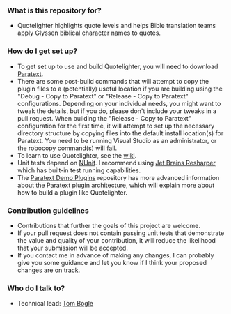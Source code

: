 ### What is this repository for? ###

* Quotelighter highlights quote levels and helps Bible translation teams apply Glyssen biblical character names to quotes.

### How do I get set up? ###

* To get set up to use and build Quotelighter, you will need to download [Paratext](https://paratext.org/).
* There are some post-build commands that will attempt to copy the plugin files to a (potentially) useful location if you are building using the "Debug - Copy to Paratext" or "Release - Copy to Paratext" configurations. Depending on your individual needs, you might want to tweak the details, but if you do, please don't include your tweaks in a pull request. When building the "Release - Copy to Paratext" configuration for the first time, it will attempt to set up the necessary directory structure by copying files into the default install location(s) for Paratext. You need to be running Visual Studio as an administrator, or the robocopy command(s) will fail.
* To learn to use Quotelighter, see the [wiki](https://github.com/ubsicap/paratext_demo_plugins/wiki).
* Unit tests depend on [NUnit](https://nunit.org/). I recommend using [Jet Brains Resharper](https://www.jetbrains.com/resharper/), which has built-in test running capabilities.
* The [Paratext Demo Plugins](https://github.com/ubsicap/paratext_demo_plugins) repository has more advanced information about the Paratext plugin architecture, which will explain more about how to build a plugin like Quotelighter.

### Contribution guidelines ###

* Contributions that further the goals of this project are welcome.
* If your pull request does not contain passing unit tests that demonstrate the value and quality of your contribution, it will reduce the likelihood that your submission will be accepted.
* If you contact me in advance of making any changes, I can probably give you some guidance and let you know if I think your proposed changes are on track.

### Who do I talk to? ###

* Technical lead: [Tom Bogle](mailto:tom_bogle@sil.org)